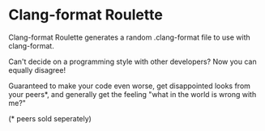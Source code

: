# Clang-format Roulette
Clang-format Roulette generates a random .clang-format file to use with clang-format.

Can't decide on a programming style with other developers? Now you can equally disagree!

Guaranteed to make your code even worse, get disappointed looks from your peers*, and generally get the feeling "what in the world is wrong with me?"

(* peers sold seperately)